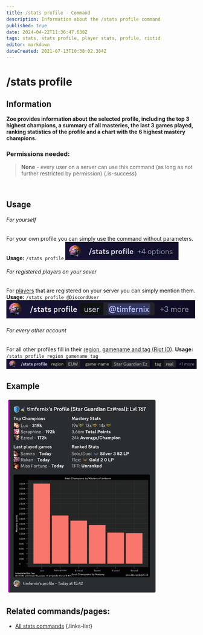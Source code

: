 ```yaml
---
title: /stats profile - Command
description: Information about the /stats profile command
published: true
date: 2024-04-22T11:36:47.638Z
tags: stats, stats profile, player stats, profile, riotid
editor: markdown
dateCreated: 2021-07-13T10:38:02.384Z
---
```


# /stats profile
## Information
**Zoe provides information about the selected profile, including the top 3 highest champions, a summary of all masteries, the last 3 games played, ranking statistics of the profile and a chart with the 6 highest mastery champions.**
<br>

### Permissions needed:
>**None** - every user on a server can use this command (as long as not further restricted by permission) {.is-success}

<br>


## Usage
###### For yourself
For your own profile you can simply use the command without parameters.
**Usage:** `/stats profile`
<img src="/en_/en_stats_profile_self.png" width="300">
<br>

###### For registered players on your sever
For [players](/en/terms/player) that are registered on your server you can simply mention them.
**Usage:** `/stats profile @DiscordUser`
<img src="/en_/en_stats_profile_user.png" width="500">
<br>

###### For every other account
For all other profiles fill in their [region](/en/terms/region), [gamename and tag (Riot ID)](/en/terms/riotid).
**Usage:** `/stats profile region gamename tag` 
<img src="/en_/en_stats_profile_riotid.png" width="900">
<br>

## Example
<img src="/en_/en_stats_profile.png" width="400">
 <br>
 
## Related commands/pages:

- [All stats commands](/en/commands/stats)
{.links-list}